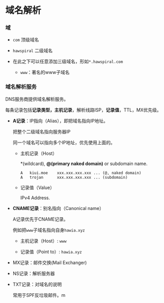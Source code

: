 # 域名解析

### 域

* `com` 顶级域名

* `hawspiral` 二级域名

* 在此之下可以任意添加三级域名，形如`*.hawspiral.com`

  * `www`：著名的www子域名


### 域名解析服务

DNS服务商提供域名解析服务。

每条记录包括**记录类型，主机记录**，解析线路ISP，**记录值**，TTL，MX优先级。


* **A记录**：IP指向（Alias），即把域名指向IP地址。

  把整个二级域名指向服务器IP

  同一个域名可以指向多个IP地址，优先使用上面的。

  * 主机记录（Host）

    *(wildcard), **@(primary naked domain)** or subdomain name.

    ```
    A	kiui.moe	xxx.xxx.xxx.xxx	... (@, naked domain)
    A	trojan		xxx.xxx.xxx.xxx	... (subdomain)
    ```

  * 记录值（Value）

    IPv4 Address.

* **CNAME记录**：别名指向（Canonical name）

  A记录优先于CNAME记录。

  例如把`www`子域名指向自身`hawia.xyz`

  * 主机记录（Host）: `www`

  * 记录值（Point to）: `hawia.xyz`

* MX记录：邮件交换(Mail Exchanger)

* NS记录：解析服务器

* TXT记录：对域名的说明

  常用于SPF反垃圾邮件。m

